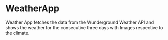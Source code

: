 # WeatherApp
Weather App fetches the data from the Wunderground Weather API and shows the weather for the consecutive three days with Images respective to the climate.

